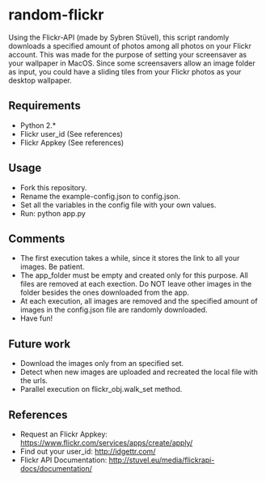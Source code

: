 random-flickr
=============

Using the Flickr-API (made by Sybren Stüvel), this script randomly downloads a specified amount of photos among all photos on your Flickr account. 
This was made for the purpose of setting your screensaver as your wallpaper in MacOS. Since some screensavers allow an image folder as input, you could have a sliding tiles from your Flickr photos as your desktop wallpaper.


## Requirements
- Python 2.*
- Flickr user_id (See references)
- Flickr Appkey (See references)

## Usage
- Fork this repository.
- Rename the example-config.json to config.json.
- Set all the variables in the config file with your own values.
- Run: python app.py

## Comments
- The first execution takes a while, since it stores the link to all your images. Be patient.
- The app_folder must be empty and created only for this purpose. All files are removed at each exection. Do NOT leave other images in the folder besides the ones downloaded from the app.
- At each execution, all images are removed and the specified amount of images in the config.json file are randomly downloaded.
- Have fun!


## Future work
- Download the images only from an specified set.
- Detect when new images are uploaded and recreated the local file with the urls.
- Parallel execution on flickr_obj.walk_set method.

## References

- Request an Flickr Appkey: https://www.flickr.com/services/apps/create/apply/
- Find out your user_id:    http://idgettr.com/
- Flickr API Documentation: http://stuvel.eu/media/flickrapi-docs/documentation/
